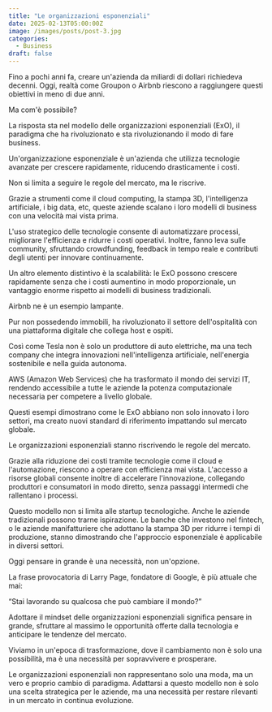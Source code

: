 ```yaml
---
title: "Le organizzazioni esponenziali"
date: 2025-02-13T05:00:00Z
image: /images/posts/post-3.jpg
categories: 
  - Business
draft: false
---
```


Fino a pochi anni fa, creare un'azienda da miliardi di dollari richiedeva decenni. Oggi, realtà come Groupon o Airbnb riescono a raggiungere questi obiettivi in meno di due anni.

Ma com'è possibile?

La risposta sta nel modello delle organizzazioni esponenziali (ExO), il paradigma che ha rivoluzionato e sta rivoluzionando il modo di fare business.

Un'organizzazione esponenziale è un'azienda che utilizza tecnologie avanzate per crescere rapidamente, riducendo drasticamente i costi.

Non si limita a seguire le regole del mercato, ma le riscrive.

Grazie a strumenti come il cloud computing, la stampa 3D, l'intelligenza artificiale, i big data, etc, queste aziende scalano i loro modelli di business con una velocità mai vista prima.

L'uso strategico delle tecnologie consente di automatizzare processi, migliorare l'efficienza e ridurre i costi operativi. Inoltre, fanno leva sulle community, sfruttando crowdfunding, feedback in tempo reale e contributi degli utenti per innovare continuamente.

Un altro elemento distintivo è la scalabilità: le ExO possono crescere rapidamente senza che i costi aumentino in modo proporzionale, un vantaggio enorme rispetto ai modelli di business tradizionali.

Airbnb ne è un esempio lampante.

Pur non possedendo immobili, ha rivoluzionato il settore dell'ospitalità con una piattaforma digitale che collega host e ospiti.

Così come Tesla non è solo un produttore di auto elettriche, ma una tech company che integra innovazioni nell'intelligenza artificiale, nell'energia sostenibile e nella guida autonoma.

AWS (Amazon Web Services) che ha trasformato il mondo dei servizi IT, rendendo accessibile a tutte le aziende la potenza computazionale necessaria per competere a livello globale.

Questi esempi dimostrano come le ExO abbiano non solo innovato i loro settori, ma creato nuovi standard di riferimento impattando sul mercato globale.

Le organizzazioni esponenziali stanno riscrivendo le regole del mercato.

Grazie alla riduzione dei costi tramite tecnologie come il cloud e l'automazione, riescono a operare con efficienza mai vista. L'accesso a risorse globali consente inoltre di accelerare l'innovazione, collegando produttori e consumatori in modo diretto, senza passaggi intermedi che rallentano i processi.

Questo modello non si limita alle startup tecnologiche. Anche le aziende tradizionali possono trarne ispirazione. Le banche che investono nel fintech, o le aziende manifatturiere che adottano la stampa 3D per ridurre i tempi di produzione, stanno dimostrando che l'approccio esponenziale è applicabile in diversi settori.

Oggi pensare in grande è una necessità, non un'opzione.

La frase provocatoria di Larry Page, fondatore di Google, è più attuale che mai:

“Stai lavorando su qualcosa che può cambiare il mondo?”

Adottare il mindset delle organizzazioni esponenziali significa pensare in grande, sfruttare al massimo le opportunità offerte dalla tecnologia e anticipare le tendenze del mercato.

Viviamo in un'epoca di trasformazione, dove il cambiamento non è solo una possibilità, ma è una necessità per sopravvivere e prosperare.

Le organizzazioni esponenziali non rappresentano solo una moda, ma un vero e proprio cambio di paradigma. Adattarsi a questo modello non è solo una scelta strategica per le aziende, ma una necessità per restare rilevanti in un mercato in continua evoluzione.

